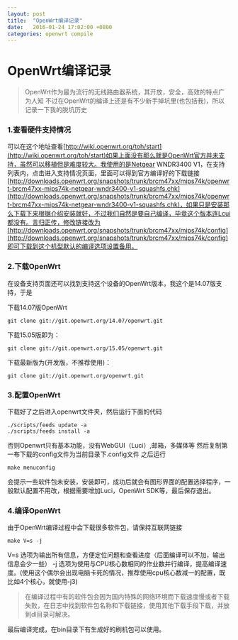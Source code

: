 ```yaml
---
layout: post
title:  "OpenWrt编译记录"
date:   2016-01-24 17:02:00 +0800
categories: openwrt compile
---
```

# OpenWrt编译记录

> OpenWrt作为最为流行的无线路由器系统，其开放，安全，高效的特点广为人知
> 不过在OpenWrt的编译上还是有不少新手掉坑里(也包括我)，所以记录一下我的脱坑历史

### 1.查看硬件支持情况

可以在这个地址查看[http://wiki.openwrt.org/toh/start](http://wiki.openwrt.org/toh/start)如果上面没有那么就是OpenWrt官方并未支持，虽然可以移植但是难度较大。我使用的是Netgear	WNDR3400 V1，在支持列表内，点击进入支持情况页面，里面可以得到官方编译好的下载链接[http://downloads.openwrt.org/snapshots/trunk/brcm47xx/mips74k/openwrt-brcm47xx-mips74k-netgear-wndr3400-v1-squashfs.chk](http://downloads.openwrt.org/snapshots/trunk/brcm47xx/mips74k/openwrt-brcm47xx-mips74k-netgear-wndr3400-v1-squashfs.chk)，如果只是安装那么下载下来根据介绍安装就好，不过我们自然是要自己编译，毕竟这个版本连Lcui都没有。言归正传，修改链接改为[http://downloads.openwrt.org/snapshots/trunk/brcm47xx/mips74k/config](http://downloads.openwrt.org/snapshots/trunk/brcm47xx/mips74k/config)即可下载到这个机型默认的编译选项设置备用。

### 2.下载OpenWrt

在设备支持页面还可以找到支持这个设备的OpenWrt版本，我这个是14.07版支持，于是

下载14.07版OpenWrt

```
git clone git://git.openwrt.org/14.07/openwrt.git
```

下载15.05版即为：

```
git clone git://git.openwrt.org/15.05/openwrt.git
```

下载最新版为(开发版，不推荐使用)：

```
git clone git://git.openwrt.org/openwrt.git
```

### 3.配置OpenWrt

下载好了之后进入openwrt文件夹，然后运行下面的代码

```
./scripts/feeds update -a
./scripts/feeds install -a
```

否则Openwrt只有基本功能，没有WebGUI（Luci）,邮箱，多媒体等
然后复制第一布下载的config文件为当前目录下.config文件
之后运行

```
make menuconfig
```

会提示一些软件包未安装，安装即可，成功后就会有图形界面的配置选择程序，一般默认配置不用改，根据需要增加Luci，OpenWrt SDK等，最后保存退出。

### 4.编译OpenWrt

由于OpenWrt编译过程中会下载很多软件包，请保持互联网链接

```
make V=s -j
```

V=s   选项为输出所有信息，方便定位问题和查看进度（后面编译可以不加，输出信息会少一些）
-j    选项为使用与CPU核心数相同的作业数并行编译，提高编译速度。(使用这个偶尔会出现电脑卡死的情况，推荐使用cpu核心数减一的配置，既比如4个核心，就使用-j3)

> 在编译过程中有的软件包会因为国内特殊的网络环境而下载速度慢或者下载失败，在日志中找到软件包名称和下载链接，使用其他下载手段下载，并放到dl目录可解决。

最后编译完成，在bin目录下有生成好的刷机包可以使用。
